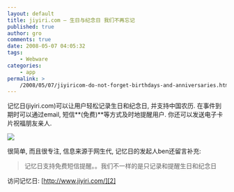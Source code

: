 ```yaml
---
layout: default
title: jiyiri.com – 生日与纪念日 我们不再忘记
published: true
author: gro
comments: true
date: 2008-05-07 04:05:32
tags:
    - Webware
categories:
    - app
permalink: >
    /2008/05/07/jiyiricom-do-not-forget-birthdays-and-anniversaries.html
---
```

记忆日(jiyiri.com)可以让用户轻松记录生日和纪念日, 并支持中国农历. 在事件到期时可以通过email, 短信**(免费)**等方式及时地提醒用户. 你还可以发送电子卡片祝福朋友亲人.

![][1]

很简单, 而且很专注, 信息来源于网生代, 记忆日的发起人ben还留言补充:

> 记忆日支持免费短信提醒。。我们不一样的是只记录和提醒生日和纪念日

访问记忆日: [http://www.jiyiri.com/][2]

 [1]: http://www.jiyiri.com/img/bigclock.jpg
 [2]: http://www.jiyiri.com/ "http://www.jiyiri.com/"